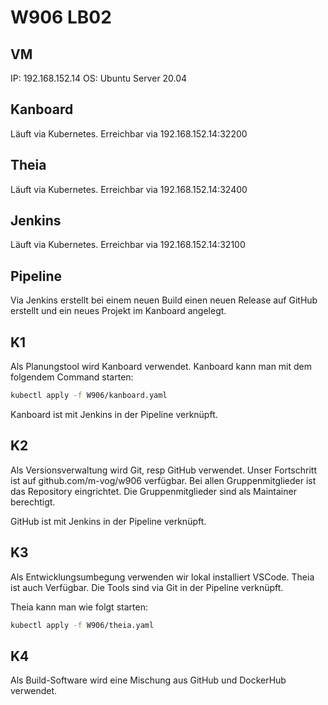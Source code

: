 # W906 LB02

## VM
IP: 192.168.152.14
OS: Ubuntu Server 20.04

## Kanboard
Läuft via Kubernetes.
Erreichbar via 192.168.152.14:32200

## Theia
Läuft via Kubernetes.
Erreichbar via 192.168.152.14:32400

## Jenkins
Läuft via Kubernetes.
Erreichbar via 192.168.152.14:32100

## Pipeline
Via Jenkins erstellt bei einem neuen Build einen neuen Release auf GitHub erstellt und ein neues Projekt im Kanboard angelegt.

## K1
Als Planungstool wird Kanboard verwendet.
Kanboard kann man mit dem folgendem Command starten:
```bash
kubectl apply -f W906/kanboard.yaml
```
Kanboard ist mit Jenkins in der Pipeline verknüpft.

## K2
Als Versionsverwaltung wird Git, resp GitHub verwendet. Unser Fortschritt ist auf github.com/m-vog/w906 verfügbar.
Bei allen Gruppenmitglieder ist das Repository eingrichtet. Die Gruppenmitglieder sind als Maintainer berechtigt.

GitHub ist mit Jenkins in der Pipeline verknüpft.

## K3
Als Entwicklungsumbegung verwenden wir lokal installiert VSCode. Theia ist auch Verfügbar.
Die Tools sind via Git in der Pipeline verknüpft.

Theia kann man wie folgt starten:
```bash
kubectl apply -f W906/theia.yaml
```

## K4
Als Build-Software wird eine Mischung aus GitHub und DockerHub verwendet.